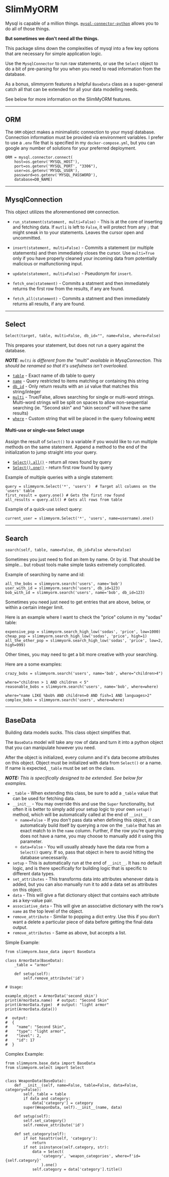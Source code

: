 # SlimMyORM

Mysql is capable of a million things. [`mysql-connector-python`](https://github.com/mysql/mysql-connector-python) allows you to do all of those things. 

**But sometimes we don't need all the things.** 

This package slims down the complexities of mysql into a few key options that are necessary for simple application logic.

Use the `MysqlConnector` to run raw statements, or use the `Select` object to do a bit of pre-parsing for you when you need to read information from the database.

As a bonus, slimmyorm features a helpful `BaseData` class as a super-general catch all that can be extended for all your data modelling needs. 

See below for more information on the SlimMyORM features.

*****

## ORM

The `ORM` object makes a minimalistic connection to your mysql database. Connection information must be provided via environment variables. I prefer to use a `.env` file that is specified in my `docker-compose.yml`, but you can google any number of solutions for your preferred deployment.

```
ORM = mysql.connector.connect(
    host=os.getenv('MYSQL_HOST'),
    port=os.getenv('MYSQL_PORT', "3306"),
    user=os.getenv('MYSQL_USER'),
    password=os.getenv('MYSQL_PASSWORD'),
    database=DB_NAME)
```

*****

## MysqlConnection

This object utilizes the aforementioned `ORM` connection.

- `run_statement(statement, multi=False)` - This is at the core of inserting and fetching data. If `mutli` is left to `False`, it will protect from any `;` that might sneak in to your statements. Leaves the cursor open and uncommitted.

- `insert(statement, multi=False)` - Commits a statement (or multiple statements) and then immediately closes the cursor. Use `multi=True` only if you have properly cleaned your incoming data from potentially malicious or malfunctioning input.

- `update(statement, multi=False)` - Pseudonym for `insert`.

- `fetch_one(statement)` - Commits a statment and then immediately returns the first row from the results, if any are found.

- `fetch_all(statement)` - Commits a statment and then immediately returns all results, if any are found.

*****

## Select

`Select(target, table, multi=False, db_id="", name=False, where=False)`

This prepares your statement, but does not run a query against the database.

_**NOTE**: `multi` is different from the "multi" available in MysqConnection. This should be renamed so that it's usefulness isn't overlooked._

- [`table`](https://github.com/eddie-knight/slimmyorm/blob/master/slimmyorm/select.py#L57) - Exact name of db table to query
- [`name`](https://github.com/eddie-knight/slimmyorm/blob/master/slimmyorm/select.py#L59) - Query restricted to items matching or containing this string
- [`db_id`](https://github.com/eddie-knight/slimmyorm/blob/master/slimmyorm/select.py#L88) - Only return results with an `id` value that matches this string/integer
- [`multi`](https://github.com/eddie-knight/slimmyorm/blob/master/slimmyorm/select.py#L64) - True/False, allows searching for single or multi-word strings. Multi-word strings will be split on spaces to allow non-sequential searching (ie. "Second skin" and "skin second" will have the same results)
- [`where`](https://github.com/eddie-knight/slimmyorm/blob/master/slimmyorm/select.py#L90) - Custom string that will be placed in the query following `WHERE`

#### Multi-use or single-use Select usage

Assign the result of `Select()` to a variable if you would like to run multiple methods on the same statement. Append a method to the end of the initialization to jump straight into your query.

- [`Select().all()`](https://github.com/eddie-knight/slimmyorm/blob/master/slimmyorm/select.py#L34) - return all rows found by query
- [`Select().one()`](https://github.com/eddie-knight/slimmyorm/blob/master/slimmyorm/select.py#L41) - return first row found by query

Example of multiple queries with a single statement:
```
query = slimmyorm.Select('*', 'users')  # Target all columns on the 'users' table
first_result = query.one() # Gets the first row found
all_results = query.all() # Gets all rows from table
```
Example of a quick-use select query:
```
current_user = slimmyorm.Select('*', 'users', name=username).one()
```

*****

## Search

`search(self, table, name=False, db_id=False where=False)`

Sometimes you just need to find an item by name. Or by id. That should be simple... but robust tools make simple tasks extremely complicated.

Example of searching by name and id:
```
all_the_bobs = slimmyorm.search('users', name='bob')
user_with_id = slimmyorm.search('users', db_id=123)
bob_with_id = slimmyorm.search('users', name='bob', db_id=123)
```

Sometimes you need just need to get entries that are above, below, or within a certain integer limit.

Here is an example where I want to check the "price" column in my "sodas" table:
```
expensive_pop = slimmyorm.search_high_low('sodas', 'price', low=1000)
cheap_pop = slimmyorm.search_high_low('sodas', 'price', high=1)
all_the_other_pop = slimmyorm.search_high_low('sodas', 'price', low=2, high=999)
```

Other times, you may need to get a bit more creative with your searching.

Here are a some examples:
```
crazy_bobs = slimmyorm.search('users', name='bob', where="children>4")
```
```
where="children > 1 AND children < 5"
reasonable_bobs = slimmyorm.search('users', name='bob', where=where)
```
```
where="name LIKE %bob% AND children=0 AND fish=1 AND languages>2"
complex_bobs = slimmyorm.search('users', where=where)
```

*****

## BaseData

Building data models sucks. This class object simplifies that.

The `BaseData` model will take any row of data and turn it into a python object that you can manipulate however you need.

After the object is initialized, every column and it's data become attributes on this object. Object must be initialized with data from `Select()` or a name. If name is expected, `_table` must be set on the class.

_**NOTE:** This is specifically designed to be extended. See below for examples._

- `_table` - When extending this class, be sure to add a `_table` value that can be used for fetching data.
- `__init__` - You may override this and use the `Super` functionality, but often it is better to simply add your setup logic to your own `setup()` method, which will be automatically called at the end of `__init__`
    - `name=False` - If you don't pass data when defining this object, it can automaticaly build itself by querying a row on the `_table` that has an exact match to in the `name` column. Further, if the row you're querying does not have a name, you may choose to manually add it using this parameter.
    - `data=False` - You will usually already have the data row from a `Select()` query. If so, pass that object in here to avoid hitting the database unecessarily.
- `setup` - This is automatically run at the end of `__init__`. It has no default logic, and is there specifically for building logic that is specific to different data types.
- `set_attributes` - This transforms data into attributes whenever data is added, but you can also manually run it to add a data set as attributes on this object.
- `data` - This will give a flat dictionary object that contains each attribute as a key-value pair.
- `associative_data` - This will give an associative dictionary with the row's `name` as the top level of the object.
- `remove_attribute` - Similar to popping a dict entry. Use this if you don't want a delete a particular piece of data before getting the final data output.
- `remove_attributes` - Same as above, but accepts a list.

Simple Example:

```
from slimmyorm.base_data import BaseData

class ArmorData(BaseData):
    _table = "armor"

    def setup(self):
        self.remove_attribute('id')

# Usage:

example_object = ArmorData('second skin')
print(ArmorData.name)  # output: "Second Skin"
print(ArmorData.type)  # output: "light armor"
print(ArmorData.data())

#  output:
#  {
#    "name": "Second Skin",
#    "type": "light armor",
#    "level": 2,
#    "id": 17
#  }
```

Complex Example:
```
from slimmyorm.base_data import BaseData
from slimmyorm.select import Select


class WeaponData(BaseData):
    def __init__(self, name=False, table=False, data=False, category=False):
        self._table = table
        if data and category:
            data['category'] = category
        super(WeaponData, self).__init__(name, data)

    def setup(self):
        self.set_category()
        self.remove_attribute('id')

    def set_category(self):
        if not hasattr(self, 'category'):
            return
        if not isinstance(self.category, str):
            data = Select(
                'category', 'weapon_categories', where=f'id={self.category}'
                ).one()
            self.category = data['category'].title()
```